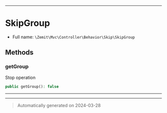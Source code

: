 ***

# SkipGroup





* Full name: `\Zemit\Mvc\Controller\Behavior\Skip\SkipGroup`




## Methods


### getGroup

Stop operation

```php
public getGroup(): false
```












***


***
> Automatically generated on 2024-03-28
